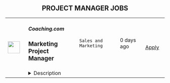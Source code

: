 <div align="center"><h2>PROJECT MANAGER JOBS</h2></div><table><tr>
                <td width="100" height="100" rowspan="2">
                    <img src="https://weworkremotely.com/assets/IsotypeV2-1ebe3dd57673f3e8d02b7490bc0faaef55d6a95d3a4aaf17298bd3ed503ae7fe.svg" width="38px" height="auto">
                </td>
                <td width="300">
                    <h5>Coaching.com</h5>
                    <h3> Marketing Project Manager</h3>
                </td>
                <td width="300">
                    <code>Sales and Marketing</code>
                </td>
                <td width="200">
                <text>0 days ago</text>
                </td>
                <td width="100" rowspan="2">
                <a href="https://weworkremotely.com/remote-jobs/coaching-com-marketing-project-manager-2" align="right" target="_blank">Apply</a>
                </td>
            </tr>
            <tr>
                <td colspan="3">
                <details><summary>Description</summary>
                

<p>
  <strong>Headquarters:</strong> United States
    <br /><strong>URL:</strong> <a href="https://coaching.com">https://coaching.com</a>
</p>

<div><strong>GENERAL INFORMATION</strong></div><div><br></div><div><strong>5 MONTH CONTRACT</strong></div><div>Department - Marketing<br>Reporting to - Marketing Director<br>Start Date - Immediate<br>Salary - $4,000 - $5,000/ monthly (based on experience)</div><div>
<br>Are you ready to work at Coaching.com?<br>Imagine being the Marketing Project Manager for the team behind the world’s leading software platform, marketplace, programs and educational events for professional business coaches and leading corporations<br><br>
</div><div>Become part of the team behind the leading coaching management platform for enterprise clients including ​​Dropbox, Salesforce, and Ernst &amp; Young, and individual coaches, to run their large coaching projects, as well as their coaching businesses.<br><br>
</div><div>At the same time, you’ll be joining the team that runs the world’s leading virtual coaching summit with internationally recognized thought leaders in Business and Executive Coaching including, world leading coaches, leadership experts, executives and leaders of internationally recognized professional coaching organizations.  <br><br>
</div><div>With a global community of over 100,000 professional coaches, our mission is to raise the global standard of coaching, by providing professional coaches with the highest quality, most impactful platform, services, tools and content available in the industry.<br><br>
</div><div>Coaching.com is a cutting-edge innovator in the coaching space, with a growing global remote workforce. We look for people who want to combine their passion for doing good with their drive to do well.  We provide a supportive work environment, and opportunities for personal and professional growth and development, while creating a positive impact on the world. Our team takes pride in our philanthropic arm, Coaching.com Foundation.  EC partners with leading global development organizations to provide coaching to cause based leaders who are addressing the greatest humanitarian and environmental challenges of our time.  We amplify our impact by helping those leaders be more effective in their efforts to change the world.</div><div><br></div><div><strong>About The Role</strong></div><div>Reporting to the Director of Marketing, the Project Manager will manage program launch projects working with a diverse virtual team in multiple time zones.</div><div><br></div><div>This role is all about timelines and team capacity. As the Asana-master, you will be leading all projects and working with cross-functional business teams. You will make sure the left hand knows what the right hand is doing and when it needs to be done. </div><div><br></div><div>You will be joining a company that is growing incredibly quick and your job will be to help accelerate our growth. Our business is 100% online so we’re looking for a Project Manager with both technical and marketing knowledge who can be a key contributor to our strategy and growth.</div><div><br></div><div>Key Responsibilities:</div><ul>
<li>Coordination with other team members (Developers, CRM automation manager, copywriters, design) to complete successful launches</li>
<li>Simultaneously manage multiple tasks and projects within tight timeframes while maintaining a keen and careful attention to detail.</li>
<li>Set timeliness appropriately and identify roles, responsibilities, and processes that will achieve high quality creative work</li>
<li>Serve as main point-of-contact for their projects and communicate status proactively</li>
<li>Anticipate delays and roadblocks, and work to keep deliverables on time and on target</li>
<li>Lead projects through the review process and execution phase with cross-functional partners</li>
<li>Develop workback schedules upon kicking off a project and keep workbacks up-to-date as shifts in schedule occur. </li>
<li>Work closely with project teams to track work and ensure each team is able to successfully meet benchmarks and deadlines.</li>
<li>Hold creatives and stakeholders accountable to agreements made in a project’s brief. Ensure a timely and organized handoff of all final deliverables.</li>
<li>Become an expert in our chosen project management software, Asana, and oversee the use of it on a daily basis.</li>
<li>Identify opportunities for greater efficiency and propose solutions that help the company scale our work.</li>
<li>Build strong relationships with cross-functional partners across the company.</li>
<li>Partner closely with all members of the company to understand their individual needs. Align resourcing with individuals’ bandwidth and needs as much as possible.</li>
<li>Assist in the production of coaching.com podcast </li>
</ul><div><br></div><div>Experience/Qualifications</div><ul>
<li>Bachelor's degree or college diploma (from a recognized Educational Institution)</li>
<li>PMP or other project management designation is an asset.</li>
<li>Experience in Marketing Automation (InfusionSoft an asset)</li>
<li>Experience in planning &amp; leading campaigns across multiple channels</li>
<li>3+ years leading and working within a team.</li>
<li>Resourceful &amp; capable of self-managing and multitasking in fast paced environment</li>
<li>Able to manage competing priorities</li>
<li>Adaptable &amp; ambitious</li>
<li>Speak, read and write English at an idiomatic level</li>
<li>Other Requirements</li>
<li>Reliable high-speed internet connection</li>
<li>Flexibility to work with multiple time zones</li>
</ul><div><br></div><div><strong>Compensation</strong></div><div>Competitive with bonuses and unlimited growth opportunities.</div><div>Most importantly you will be working with our team that considers itself a family of people who will welcome you with open arms.</div><div><br></div><div><strong>Location</strong></div><div>Anywhere. This is not your typical office job. Our passionately engaged team works remote and collaborates frequently. We work to build strong support, loyalty and engagement, with a culture of high-performance and high recognition. The work/life balance is flexible but full-on and the culture is fast paced. We consider our work our “art” and strive for excellence in everything we do.<br><br>
</div><div>Coaching.com is dedicated to encouraging a supportive and inclusive culture amongst the workforce. We aim to ensure that all team members and job applicants are given equal opportunity and that our organization is representative of all sections of society. We do not discriminate on the basis of race, color, ancestry, national origin, religion or religious creed, disability, medical condition, genetic information, sexual orientation, gender identity, gender expression, age, marital status, military or veteran status, or citizenship.</div><div><br></div><div><strong>How to apply</strong></div><div>Please fill out this  <a href="https://forms.gle/UTfqzY7HWRD3pqybA"><strong>APPLICATION FORM</strong></a>, following the instructions outlined. <br><br>Contact careers@coaching.com if you're having a problem with the application form. Thank you!</div>

<p><strong>To apply:</strong> <a href="https://weworkremotely.com/remote-jobs/coaching-com-marketing-project-manager-2">https://weworkremotely.com/remote-jobs/coaching-com-marketing-project-manager-2</a></p>

                </details>
                </td>
            </tr>,<tr>
                <td width="100" height="100" rowspan="2">
                    <img src="https://pbs.twimg.com/profile_images/2738508979/760be3edebfa0195e36fb3dba07297c1_400x400.png" width="38px" height="auto">
                </td>
                <td width="300">
                    <h5>10up</h5>
                    <h3>Senior Digital Project Manager</h3>
                </td>
                <td width="300">
                    <code></code>
                </td>
                <td width="200">
                <text>0 days ago</text>
                </td>
                <td width="100" rowspan="2">
                <a href="https://jobs.lever.co/10up-2/36ed2249-4b91-43f3-9604-9de62e3b558b" align="right" target="_blank">Apply</a>
                </td>
            </tr>
            <tr>
                <td colspan="3">
                <details><summary>Description</summary>
                <div class="section page-centered" data-qa="job-description"><div><b style="font-size: 18px">Location: Remote - Anywhere </b>(Open to applicants located anywhere around the globe.)</div><div><br></div><div>A Senior Project Manager at 10up is not just a task manager, but a strategic contributor to every project, and the driver for successful client delivery. Join a team of collaborative, cross-discipline professionals who have been pushing the boundaries of enterprise-level projects for over 12 years.</div><div><br></div><div>You’ll have ownership and input on a combination of innovative, challenging projects and ongoing support engagements—we believe in balanced and diverse workloads through dedicated resource management. We have a supportive Client Delivery structure, with established PM processes, while still allowing for autonomy.</div><div><br></div><div>As a leading digital agency, 10up’s client roster spans from innovative startups and impactful non-profits, to some of the biggest names in the industry, such as ESPN, Google, The New York Times Co., and The Nobel Prize Committee.&nbsp;</div><div><br></div><div>As a 10upper, you have options for flexible and alternative work schedules. Intentionally remote since day one, spanning six continents and 38+ countries, 10up fully embraces the benefits of distributed work.</div><div><br></div></div><div class="section page-centered"><div><h3>What you will do: </h3><ul class="posting-requirements plain-list"><ul><li>Act as the day-to-day Project Manager for 4 - 7 active projects; exhibiting senior-level ownership over all project scopes/plans, client meetings, written status updates, demos, risk management and iterative scope / expectation management.&nbsp;</li><li>Consistently track and analyze project progress and budget burn, and work with group and project leadership to escalate concerns and/or risks, and mitigate appropriately.</li><li>Ensure superior quality deliverables by collaboratively engaging cross-discipline leadership, and enforcing rigorous QA processes and standards to provide end to end delivery and client satisfaction.</li><li>Lead discovery engagements (onsite and remotely) that expertly define cross-discipline project requirements and that demonstrate an expert understanding of underlying client business goals and objectives.</li><li>Consistently identify strategic opportunities to engage with the 10up Account Management Team and collaborate towards building strong, long-term client relationships.</li></ul></ul></div></div><div class="section page-centered"><div><h3>About you: </h3><ul class="posting-requirements plain-list"><ul><li>You have experience delivering full scope CMS-based web projects for enterprise clients, ideally in an agency environment, and preferably with a practical understanding of the WordPress platform.</li><li>You can describe tangible examples of deescalating project risks by working with members of your team and leadership to develop collaborative solutions.</li><li>Your roles and responsibilities have been primarily client facing. You are often the main point of contact for client requests, escalations, comprehensive updates, and senior-level consultation.</li><li>You have a proven track record of deescalating project risks by working with members of your team and leadership to develop collaborative solutions.</li><li>You are an effective leader of cross-discipline project teams - across account strategy, experience design, engineering, QA and support - and are able to keep the team motivated and on task to deliver the best project outcomes.</li><li>You have excellent verbal and written English communication skills, both internally and externally.</li></ul></ul></div></div><div class="section page-centered"><div><h3>Benefits of interest:</h3><ul class="posting-requirements plain-list"><ul><li>Mentorship from a dedicated Team Lead and Director of Client Delivery.</li><li>Multiple paid time off programs, including accrued PTO, parental leave, bereavement leave, and company holidays – including an all-company break from Christmas Eve to New Years Day.</li><li>Health, dental, and life insurance programs (available for United States team members).</li><li>Retirement contribution programs (currently available in the U.S. and U.K.).</li><li>$3,000 USD accrued annually in professional development budget for you to spend on conferences, training, or to buy back time for programs like independent study.</li><li>Flexible and alternate schedule programs - including options for 4-day work week (Monday-Thursday) configurations.</li><li>Global Company summits – opportunities to meet, socialize and learn with fellow 10uppers in person at remarkable destinations.&nbsp;</li><li>An end-of-year all-hands bonus program, along with smaller opportunities for recognition throughout the year.</li></ul></ul></div></div><!--[2022-11-28] [GOLD-2535] Remove payTransparencyV1 when feature flag is fully removed--><div class="section page-centered" data-qa="salary-range"><div>$60,000 - $120,000 a year</div><small><div>The expected annual salary range for this position is between $60,000 and $120,000 USD. Compensation is determined based on a variety of factors including relevant experience, other job related qualifications/skills, geographic location, and business needs.</div></small></div><div class="section page-centered" data-qa="closing-description"><div><b style="font-size: 18px">Join our team!&nbsp;</b></div><div><br></div><div>If you are passionate about 10up's mission and think you have what it takes to be successful in this role even if you don't check all the boxes, please apply. We'd appreciate the opportunity to personally review your application. Everyone gets a response.</div><div><br></div><div>Read more about <a href="https://drive.google.com/file/d/1nQ9yWRqfDAdrriYRnBNzYo7w59auYxMe/view" class="postings-link">What to Expect </a>through our Recruiting process.</div><div><br></div><div>We don't want you to miss any communication from us! To ensure you receive updates on your application, please add jobs@10up.com to your contacts list! #LI-Remote</div></div><div class="section page-centered last-section-apply" data-qa="btn-apply-bottom"><a class="postings-btn template-btn-submit hex-color" data-qa="show-page-apply" href="https://jobs.lever.co/10up-2/36ed2249-4b91-43f3-9604-9de62e3b558b/apply">Apply for this job</a></div>
                </details>
                </td>
            </tr></table>